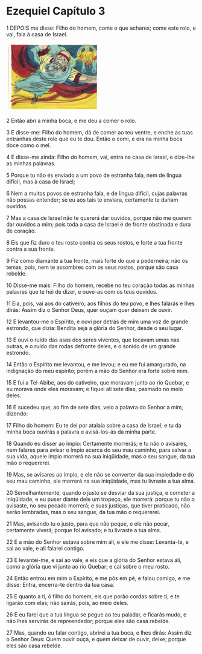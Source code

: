 # Ezequiel Capítulo 3

1	DEPOIS me disse: Filho do homem, come o que achares; come este rolo, e vai, fala à casa de Israel.

![](.img/26_Eze_03_01_RG.jpg)

2	Então abri a minha boca, e me deu a comer o rolo.

3	E disse-me: Filho do homem, dá de comer ao teu ventre, e enche as tuas entranhas deste rolo que eu te dou. Então o comi, e era na minha boca doce como o mel.

4	E disse-me ainda: Filho do homem, vai, entra na casa de Israel, e dize-lhe as minhas palavras.

5	Porque tu não és enviado a um povo de estranha fala, nem de língua difícil, mas à casa de Israel;

6	Nem a muitos povos de estranha fala, e de língua difícil, cujas palavras não possas entender; se eu aos tais te enviara, certamente te dariam ouvidos.

7	Mas a casa de Israel não te quererá dar ouvidos, porque não me querem dar ouvidos a mim; pois toda a casa de Israel é de fronte obstinada e dura de coração.

8	Eis que fiz duro o teu rosto contra os seus rostos, e forte a tua fronte contra a sua fronte.

9	Fiz como diamante a tua fronte, mais forte do que a pederneira; não os temas, pois, nem te assombres com os seus rostos, porque são casa rebelde.

10	Disse-me mais: Filho do homem, recebe no teu coração todas as minhas palavras que te hei de dizer, e ouve-as com os teus ouvidos.

11	Eia, pois, vai aos do cativeiro, aos filhos do teu povo, e lhes falarás e lhes dirás: Assim diz o Senhor Deus, quer ouçam quer deixem de ouvir.

12	E levantou-me o Espírito, e ouvi por detrás de mim uma voz de grande estrondo, que dizia: Bendita seja a glória do Senhor, desde o seu lugar.

13	E ouvi o ruído das asas dos seres viventes, que tocavam umas nas outras, e o ruído das rodas defronte deles, e o sonido de um grande estrondo.

14	Então o Espírito me levantou, e me levou; e eu me fui amargurado, na indignação do meu espírito; porém a mão do Senhor era forte sobre mim.

15	E fui a Tel-Abibe, aos do cativeiro, que moravam junto ao rio Quebar, e eu morava onde eles moravam; e fiquei ali sete dias, pasmado no meio deles.

16	E sucedeu que, ao fim de sete dias, veio a palavra do Senhor a mim, dizendo:

17	Filho do homem: Eu te dei por atalaia sobre a casa de Israel; e tu da minha boca ouvirás a palavra e avisá-los-ás da minha parte.

18	Quando eu disser ao ímpio: Certamente morrerás; e tu não o avisares, nem falares para avisar o ímpio acerca do seu mau caminho, para salvar a sua vida, aquele ímpio morrerá na sua iniqüidade, mas o seu sangue, da tua mão o requererei.

19	Mas, se avisares ao ímpio, e ele não se converter da sua impiedade e do seu mau caminho, ele morrerá na sua iniqüidade, mas tu livraste a tua alma.

20	Semelhantemente, quando o justo se desviar da sua justiça, e cometer a iniqüidade, e eu puser diante dele um tropeço, ele morrerá: porque tu não o avisaste, no seu pecado morrerá; e suas justiças, que tiver praticado, não serão lembradas, mas o seu sangue, da tua mão o requererei.

21	Mas, avisando tu o justo, para que não peque, e ele não pecar, certamente viverá; porque foi avisado; e tu livraste a tua alma.

22	E a mão do Senhor estava sobre mim ali, e ele me disse: Levanta-te, e sai ao vale, e ali falarei contigo.

23	E levantei-me, e saí ao vale, e eis que a glória do Senhor estava ali, como a glória que vi junto ao rio Quebar; e caí sobre o meu rosto.

24	Então entrou em mim o Espírito, e me pôs em pé, e falou comigo, e me disse: Entra, encerra-te dentro da tua casa.

25	E quanto a ti, ó filho do homem, eis que porão cordas sobre ti, e te ligarão com elas; não sairás, pois, ao meio deles.

26	E eu farei que a tua língua se pegue ao teu paladar, e ficarás mudo, e não lhes servirás de repreendedor; porque eles são casa rebelde.

27	Mas, quando eu falar contigo, abrirei a tua boca, e lhes dirás: Assim diz o Senhor Deus: Quem ouvir ouça, e quem deixar de ouvir, deixe; porque eles são casa rebelde.

